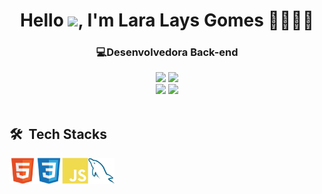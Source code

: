 <h1 align="center">Hello <img src="https://raw.githubusercontent.com/kaueMarques/kaueMarques/master/hi.gif" height="30px">, I'm Lara Lays Gomes 💜👩🏾‍💻</h1>

<h3 align="center">
 💻Desenvolvedora Back-end
</h3>
<!-- 
## ⚙️ &nbsp;GitHub Analytics -->
<!-- 
<div align="center">
 <img height="180em" src="https://github-readme-stats.vercel.app/api?username=LalaGomes&show_icons=true&theme=midnight-purple" alt="Lara's stats"/>
 <img height="180em" src="https://github-readme-stats.vercel.app/api/top-langs/?username=LalaGomes&layout=compact&theme=midnight-purple" alt="Lara's most languages"/>
</div> -->


<div align="center">
<!--  <a href="https://github.com/LalaGomes"> -->
 <img height="170em" src="https://github-readme-stats.vercel.app/api?username=LalaGomes&theme=midnight-purple&include_all_commits=true&count_private=true"/>
 <img height="170em" src="https://github-readme-stats.vercel.app/api/top-langs/?username=LalaGomes&layout=compact&langs_count=7&theme=midnight-purple"/>
</div>
<!-- <section style="display: inline_block"> -->
<div align="center"> 
  <a href = "mailto:lara.lays.bh6@gmail.com"><img src="https://img.shields.io/badge/Gmail-D14836?style=for-the-badge&logo=gmail&logoColor=white" target="_blank"></a>
  <a href="http://www.linkedin.com/in/lara-lays-gomes" target="_blank"><img src="https://img.shields.io/badge/-LinkedIn-%230077B5?style=for-the-badge&logo=linkedin&logoColor=white" target="_blank"></a> 
</div>
<br>
  
  
## 🛠 &nbsp;Tech Stacks
  
  <img align="left" alt="HTML"  height ="42px" src="https://raw.githubusercontent.com/devicons/devicon/master/icons/html5/html5-original.svg">
  <img align="left" alt="CSS" height ="42px" src="https://raw.githubusercontent.com/devicons/devicon/master/icons/css3/css3-original.svg">
  <img align="left" alt="Js" height ="42px" src="https://raw.githubusercontent.com/devicons/devicon/master/icons/javascript/javascript-plain.svg">
  <img align="left" alt="MySQL"  height ="42px" src="https://raw.githubusercontent.com/devicons/devicon/master/icons/mysql/mysql-plain.svg"/>

<!-- ## &nbsp;About Me 😁: -->
  
  
<!-- ## &nbsp;Contact -->
  
<!-- 

  ![Snake animation](https://github.com/LalaGomes/LalaGomes/blob/output/github-contribution-grid-snake.svg) -->
